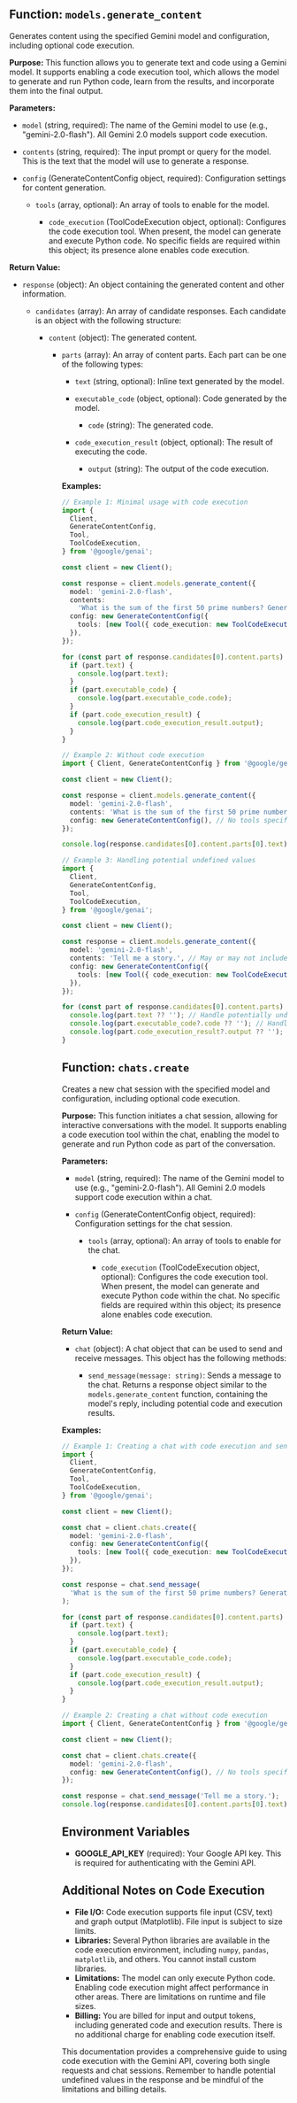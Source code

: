## Function: `models.generate_content`

Generates content using the specified Gemini model and configuration, including optional code execution.

**Purpose:**
This function allows you to generate text and code using a Gemini model. It supports enabling a code execution tool, which allows the model to generate and run Python code, learn from the results, and incorporate them into the final output.

**Parameters:**

- `model` (string, required): The name of the Gemini model to use (e.g., "gemini-2.0-flash"). All Gemini 2.0 models support code execution.
- `contents` (string, required): The input prompt or query for the model. This is the text that the model will use to generate a response.
- `config` (GenerateContentConfig object, required): Configuration settings for content generation.

  - `tools` (array<Tool object>, optional): An array of tools to enable for the model.

    - `code_execution` (ToolCodeExecution object, optional): Configures the code execution tool. When present, the model can generate and execute Python code. No specific fields are required within this object; its presence alone enables code execution.

**Return Value:**

- `response` (object): An object containing the generated content and other information.

  - `candidates` (array<object>): An array of candidate responses. Each candidate is an object with the following structure:

    - `content` (object): The generated content.

      - `parts` (array<object>): An array of content parts. Each part can be one of the following types:

        - `text` (string, optional): Inline text generated by the model.
        - `executable_code` (object, optional): Code generated by the model.

          - `code` (string): The generated code.

        - `code_execution_result` (object, optional): The result of executing the code.

          - `output` (string): The output of the code execution.

**Examples:**

```typescript
// Example 1: Minimal usage with code execution
import {
  Client,
  GenerateContentConfig,
  Tool,
  ToolCodeExecution,
} from '@google/genai';

const client = new Client();

const response = client.models.generate_content({
  model: 'gemini-2.0-flash',
  contents:
    'What is the sum of the first 50 prime numbers? Generate and run code for the calculation, and make sure you get all 50.',
  config: new GenerateContentConfig({
    tools: [new Tool({ code_execution: new ToolCodeExecution() })],
  }),
});

for (const part of response.candidates[0].content.parts) {
  if (part.text) {
    console.log(part.text);
  }
  if (part.executable_code) {
    console.log(part.executable_code.code);
  }
  if (part.code_execution_result) {
    console.log(part.code_execution_result.output);
  }
}

// Example 2: Without code execution
import { Client, GenerateContentConfig } from '@google/genai';

const client = new Client();

const response = client.models.generate_content({
  model: 'gemini-2.0-flash',
  contents: 'What is the sum of the first 50 prime numbers?',
  config: new GenerateContentConfig(), // No tools specified
});

console.log(response.candidates[0].content.parts[0].text); // Assuming the response is simple text

// Example 3: Handling potential undefined values
import {
  Client,
  GenerateContentConfig,
  Tool,
  ToolCodeExecution,
} from '@google/genai';

const client = new Client();

const response = client.models.generate_content({
  model: 'gemini-2.0-flash',
  contents: 'Tell me a story.', // May or may not include code execution based on model's decision
  config: new GenerateContentConfig({
    tools: [new Tool({ code_execution: new ToolCodeExecution() })],
  }),
});

for (const part of response.candidates[0].content.parts) {
  console.log(part.text ?? ''); // Handle potentially undefined text
  console.log(part.executable_code?.code ?? ''); // Handle potentially undefined code
  console.log(part.code_execution_result?.output ?? ''); // Handle potentially undefined output
}
```

## Function: `chats.create`

Creates a new chat session with the specified model and configuration, including optional code execution.

**Purpose:**
This function initiates a chat session, allowing for interactive conversations with the model. It supports enabling a code execution tool within the chat, enabling the model to generate and run Python code as part of the conversation.

**Parameters:**

- `model` (string, required): The name of the Gemini model to use (e.g., "gemini-2.0-flash"). All Gemini 2.0 models support code execution within a chat.
- `config` (GenerateContentConfig object, required): Configuration settings for the chat session.

  - `tools` (array<Tool object>, optional): An array of tools to enable for the chat.

    - `code_execution` (ToolCodeExecution object, optional): Configures the code execution tool. When present, the model can generate and execute Python code within the chat. No specific fields are required within this object; its presence alone enables code execution.

**Return Value:**

- `chat` (object): A chat object that can be used to send and receive messages. This object has the following methods:

  - `send_message(message: string)`: Sends a message to the chat. Returns a response object similar to the `models.generate_content` function, containing the model's reply, including potential code and execution results.

**Examples:**

```typescript
// Example 1: Creating a chat with code execution and sending a message
import {
  Client,
  GenerateContentConfig,
  Tool,
  ToolCodeExecution,
} from '@google/genai';

const client = new Client();

const chat = client.chats.create({
  model: 'gemini-2.0-flash',
  config: new GenerateContentConfig({
    tools: [new Tool({ code_execution: new ToolCodeExecution() })],
  }),
});

const response = chat.send_message(
  'What is the sum of the first 50 prime numbers? Generate and run code for the calculation.',
);

for (const part of response.candidates[0].content.parts) {
  if (part.text) {
    console.log(part.text);
  }
  if (part.executable_code) {
    console.log(part.executable_code.code);
  }
  if (part.code_execution_result) {
    console.log(part.code_execution_result.output);
  }
}

// Example 2: Creating a chat without code execution
import { Client, GenerateContentConfig } from '@google/genai';

const client = new Client();

const chat = client.chats.create({
  model: 'gemini-2.0-flash',
  config: new GenerateContentConfig(), // No tools specified
});

const response = chat.send_message('Tell me a story.');
console.log(response.candidates[0].content.parts[0].text); // Assuming the response is simple text
```

## Environment Variables

- **GOOGLE_API_KEY** (required): Your Google API key. This is required for authenticating with the Gemini API.

## Additional Notes on Code Execution

- **File I/O:** Code execution supports file input (CSV, text) and graph output (Matplotlib). File input is subject to size limits.
- **Libraries:** Several Python libraries are available in the code execution environment, including `numpy`, `pandas`, `matplotlib`, and others. You cannot install custom libraries.
- **Limitations:** The model can only execute Python code. Enabling code execution might affect performance in other areas. There are limitations on runtime and file sizes.
- **Billing:** You are billed for input and output tokens, including generated code and execution results. There is no additional charge for enabling code execution itself.

This documentation provides a comprehensive guide to using code execution with the Gemini API, covering both single requests and chat sessions. Remember to handle potential undefined values in the response and be mindful of the limitations and billing details.
